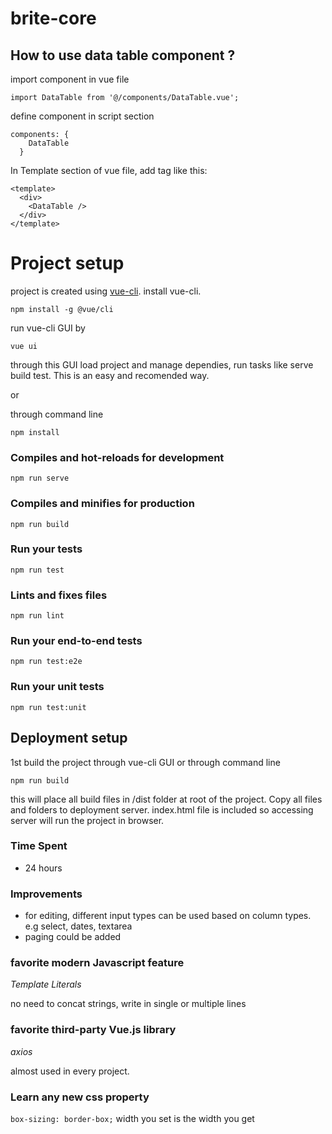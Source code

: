 # brite-core

## How to use data table component ?
import component in vue file
```
import DataTable from '@/components/DataTable.vue';
```
define component in script section
```
components: {
    DataTable
  }
``` 



In Template section of vue file, add tag like this:
```
<template>
  <div>
    <DataTable />
  </div>
</template>
```

# Project setup
project is created using [vue-cli](https://cli.vuejs.org/). install vue-cli.
```
npm install -g @vue/cli
``` 
run vue-cli GUI by
```
vue ui
```
through this GUI load project and manage dependies, run tasks like serve build test. This is an easy and recomended way.

or

through command line


```
npm install
```

### Compiles and hot-reloads for development
```
npm run serve
```

### Compiles and minifies for production
```
npm run build
```

### Run your tests
```
npm run test
```

### Lints and fixes files
```
npm run lint
```

### Run your end-to-end tests
```
npm run test:e2e
```

### Run your unit tests
```
npm run test:unit
```

## Deployment setup
1st build the project through vue-cli GUI or through command line
```
npm run build
```
this will place all build files in /dist folder at root of the project. Copy all files and folders to deployment server. index.html file is included so accessing server will run the project in browser.

### Time Spent
* 24 hours

### Improvements
* for editing, different input types can be used based on column types. e.g select, dates, textarea
* paging could be added

### favorite modern Javascript feature
*Template Literals*

no need to concat strings, write in single or multiple lines

### favorite third-party Vue.js library
*axios*

almost used in every project.

### Learn any new css property
`box-sizing: border-box;` width you set is the width you get  
